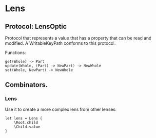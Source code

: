 # Lens

## Protocol: LensOptic

Protocol that represents a value that has a property that can be read and modified. A WritableKeyPath conforms to this protocol.

Functions:

```
get(Whole) -> Part
update(Whole, (Part) -> NewPart) -> NewWhole
set(Whole, NewPart) -> NewWhole
```

## Combinators.

### Lens

Use it to create a more complex lens from other lenses:

```
let lens = Lens {
	\Root.child
	\Child.value
}
```
